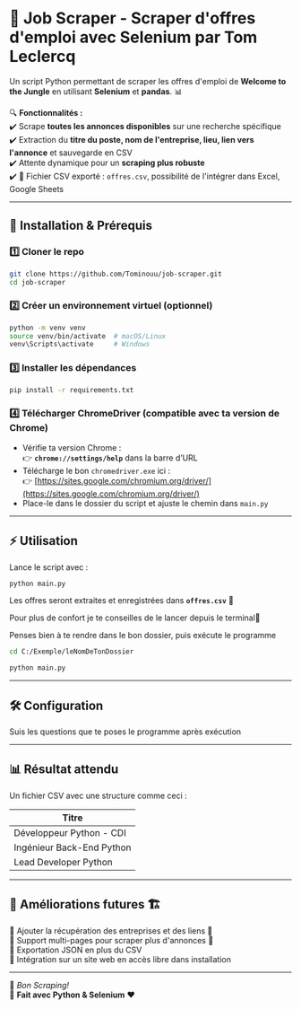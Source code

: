# 🚀 Job Scraper - Scraper d'offres d'emploi avec Selenium par Tom Leclercq

Un script Python permettant de scraper les offres d'emploi de **Welcome to the Jungle** en utilisant **Selenium** et **pandas**. 📊  

🔍 **Fonctionnalités :**  
✔️ Scrape **toutes les annonces disponibles** sur une recherche spécifique  
✔️ Extraction du **titre du poste, nom de l'entreprise, lieu, lien vers l'annonce** et sauvegarde en CSV  
✔️ Attente dynamique pour un **scraping plus robuste**  
✔️ 📂 Fichier CSV exporté : `offres.csv`, possibilité de l'intégrer dans Excel, Google Sheets 

---

## 📌 Installation & Prérequis  

### 1️⃣ **Cloner le repo**  
```bash
git clone https://github.com/Tominouu/job-scraper.git
cd job-scraper
```

### 2️⃣ **Créer un environnement virtuel** (optionnel)  
```bash
python -m venv venv
source venv/bin/activate  # macOS/Linux
venv\Scripts\activate     # Windows
```

### 3️⃣ **Installer les dépendances**  
```bash
pip install -r requirements.txt
```

### 4️⃣ **Télécharger ChromeDriver** (compatible avec ta version de Chrome)  
- Vérifie ta version Chrome :  
  👉 **`chrome://settings/help`** dans la barre d’URL  
- Télécharge le bon `chromedriver.exe` ici :  
  👉 [https://sites.google.com/chromium.org/driver/](https://sites.google.com/chromium.org/driver/)  
- Place-le dans le dossier du script et ajuste le chemin dans `main.py`  

---

## ⚡️ Utilisation  
Lance le script avec :  
```bash
python main.py
```
Les offres seront extraites et enregistrées dans **`offres.csv`** 📄

Pour plus de confort je te conseilles de le lancer depuis le terminal🚀

Penses bien à te rendre dans le bon dossier, puis exécute le programme
```bash
cd C:/Exemple/leNomDeTonDossier
```
```bash
python main.py
```

---

## 🛠️ Configuration  
Suis les questions que te poses le programme après exécution  

---

## 📊 Résultat attendu  
Un fichier CSV avec une structure comme ceci :  

| Titre |
|---------------------------|
| Développeur Python - CDI |
| Ingénieur Back-End Python |
| Lead Developer Python     |

---

## 📌 Améliorations futures 🏗️  
🔹 Ajouter la récupération des entreprises et des liens 🔗  
🔹 Support multi-pages pour scraper plus d'annonces 📄  
🔹 Exportation JSON en plus du CSV  
🔹 Intégration sur un site web en accès libre dans installation 

---

🚀 *Bon Scraping!*  
🐍 **Fait avec Python & Selenium** ❤️

